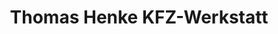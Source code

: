 ---
title: "Thomas Henke KFZ-Werkstatt"
url: /egelsbach/thomas-henke-kfz-werkstatt/
shop: Autowerkstatt
---